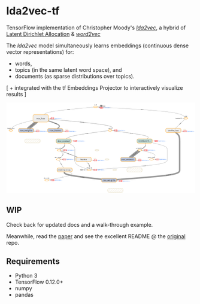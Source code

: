 # lda2vec-tf
TensorFlow implementation of Christopher Moody's [*lda2vec*](https://github.com/cemoody/lda2vec), a hybrid of
[Latent Dirichlet Allocation](https://www.cs.princeton.edu/~blei/papers/BleiNgJordan2003.pdf) &
[*word2vec*](https://papers.nips.cc/paper/5021-distributed-representations-of-words-and-phrases-and-their-compositionality.pdf)

The *lda2vec* model simultaneously learns embeddings (continuous dense vector representations) for:
* words,
* topics (in the same latent word space), and
* documents (as sparse distributions over topics).

\[ \+ integrated with the tf Embeddings Projector to interactively visualize results \]

![](tf_graph.png)

## WIP
Check back for updated docs and a walk-through example.

Meanwhile, read the [paper](http://arxiv.org/abs/1605.02019) and
see the excellent README @ the [original](https://github.com/cemoody/lda2vec) repo.

## Requirements
* Python 3
* TensorFlow 0.12.0+
* numpy
* pandas
